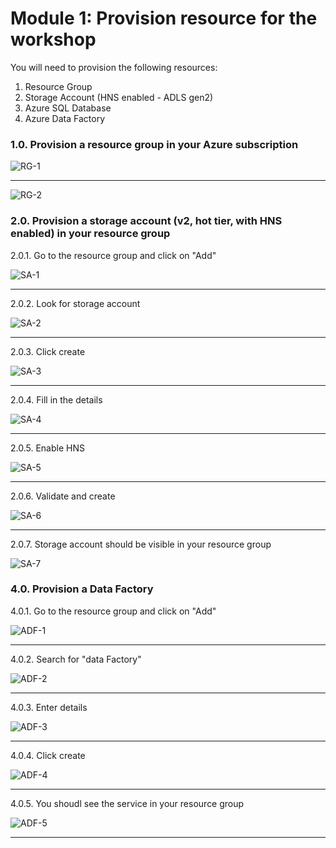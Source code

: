 # Module 1: Provision resource for the workshop

You will need to provision the following resources:<br>
1.  Resource Group
2.  Storage Account (HNS enabled - ADLS gen2)
3.  Azure SQL Database
4.  Azure Data Factory

### 1.0. Provision a resource group in your Azure subscription

![RG-1](00-images/00-rg-1.png)

<hr>

![RG-2](00-images/00-rg-2.png)

### 2.0. Provision a storage account (v2, hot tier, with HNS enabled) in your resource group

2.0.1. Go to the resource group and click on "Add"<br>

![SA-1](00-images/01-storage-1.png)

<hr>

2.0.2. Look for storage account<br>

![SA-2](00-images/01-storage-2.png)

<hr>

2.0.3. Click create<br>

![SA-3](00-images/01-storage-3.png)

<hr>

2.0.4. Fill in the details<br>

![SA-4](00-images/01-storage-4.png)

<hr>

2.0.5. Enable HNS<br>

![SA-5](00-images/01-storage-5.png)

<hr>

2.0.6. Validate and create<br>

![SA-6](00-images/01-storage-6.png)

<hr>

2.0.7.  Storage account should be visible in your resource group

![SA-7](00-images/01-storage-7.png)

### 4.0. Provision a Data Factory

4.0.1. Go to the resource group and click on "Add"<br>

![ADF-1](00-images/03-adf-1.png)

<hr>

4.0.2. Search for "data Factory"<br>

![ADF-2](00-images/03-adf-2.png)

<hr>

4.0.3. Enter details<br>

![ADF-3](00-images/03-adf-3.png)

<hr>

4.0.4. Click create<br>

![ADF-4](00-images/03-adf-4.png)

<hr>

4.0.5. You shoudl see the service in your resource group<br>

![ADF-5](00-images/03-adf-5.png)

<hr>

